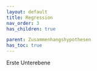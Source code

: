 ```yaml
---
layout: default
title: Regression
nav_order: 3
has_children: true

parent: Zusammenhangshypothesen
has_toc: true
---
```


Erste Unterebene
